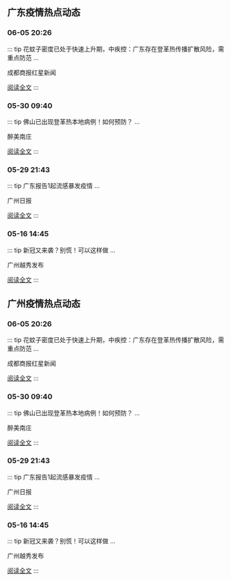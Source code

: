 
## 广东疫情热点动态

  
### 06-05 20:26
::: tip 花蚊子密度已处于快速上升期，中疾控：广东存在登革热传播扩散风险，需重点防范
...

成都商报红星新闻

[阅读全文](https://view.inews.qq.com/a/20250605A08Z1G00?uid=101705948131&chlid=_qqnews_custom_search_pictext)
:::

### 05-30 09:40
::: tip 佛山已出现登革热本地病例！如何预防？
...

醉美南庄

[阅读全文](https://view.inews.qq.com/a/20250529A07BIJ00?uid=101705948131&chlid=_qqnews_custom_search_pictext)
:::

### 05-29 21:43
::: tip 广东报告1起流感暴发疫情
...

广州日报

[阅读全文](https://view.inews.qq.com/a/20250529A09MS000?uid=101705948131&chlid=_qqnews_custom_search_pictext)
:::

### 05-16 14:45
::: tip 新冠又来袭？别慌！可以这样做
...

广州越秀发布

[阅读全文](https://view.inews.qq.com/a/20250516A05JDJ00?uid=101705948131&chlid=_qqnews_custom_search_pictext)
:::


## 广州疫情热点动态

  
### 06-05 20:26
::: tip 花蚊子密度已处于快速上升期，中疾控：广东存在登革热传播扩散风险，需重点防范
...

成都商报红星新闻

[阅读全文](https://view.inews.qq.com/a/20250605A08Z1G00?uid=101705948131&chlid=_qqnews_custom_search_pictext)
:::

### 05-30 09:40
::: tip 佛山已出现登革热本地病例！如何预防？
...

醉美南庄

[阅读全文](https://view.inews.qq.com/a/20250529A07BIJ00?uid=101705948131&chlid=_qqnews_custom_search_pictext)
:::

### 05-29 21:43
::: tip 广东报告1起流感暴发疫情
...

广州日报

[阅读全文](https://view.inews.qq.com/a/20250529A09MS000?uid=101705948131&chlid=_qqnews_custom_search_pictext)
:::

### 05-16 14:45
::: tip 新冠又来袭？别慌！可以这样做
...

广州越秀发布

[阅读全文](https://view.inews.qq.com/a/20250516A05JDJ00?uid=101705948131&chlid=_qqnews_custom_search_pictext)
:::

